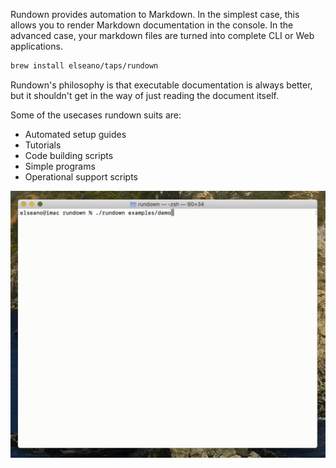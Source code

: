 Rundown provides automation to Markdown. In the simplest case, this allows you to render Markdown documentation in the console. In the advanced case, your markdown files are turned into complete CLI or Web applications.

<r norun reveal/>

``` bash
brew install elseano/taps/rundown
```


Rundown's philosophy is that executable documentation is always better, but it shouldn't get in the way of just reading the document itself. 

Some of the usecases rundown suits are:

* Automated setup guides
* Tutorials
* Code building scripts
* Simple programs
* Operational support scripts

![Rundown Demo](./_images/demo.gif)
